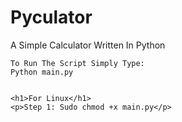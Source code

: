 # Pyculator
A Simple Calculator Written In Python


    To Run The Script Simply Type:
    Python main.py
    
    
    <h1>For Linux</h1>
    <p>Step 1: Sudo chmod +x main.py</p>
